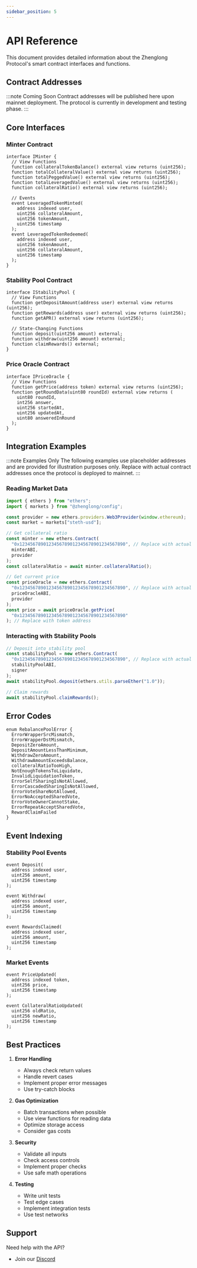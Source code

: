 ```yaml
---
sidebar_position: 5
---
```


# API Reference

This document provides detailed information about the Zhenglong Protocol's smart contract interfaces and functions.

## Contract Addresses

:::note Coming Soon
Contract addresses will be published here upon mainnet deployment. The protocol is currently in development and testing phase.
:::

## Core Interfaces

### Minter Contract

```solidity
interface IMinter {
  // View Functions
  function collateralTokenBalance() external view returns (uint256);
  function totalCollateralValue() external view returns (uint256);
  function totalPeggedValue() external view returns (uint256);
  function totalLeveragedValue() external view returns (uint256);
  function collateralRatio() external view returns (uint256);

  // Events
  event LeveragedTokenMinted(
    address indexed user,
    uint256 collateralAmount,
    uint256 tokenAmount,
    uint256 timestamp
  );
  event LeveragedTokenRedeemed(
    address indexed user,
    uint256 tokenAmount,
    uint256 collateralAmount,
    uint256 timestamp
  );
}
```

### Stability Pool Contract

```solidity
interface IStabilityPool {
  // View Functions
  function getDepositAmount(address user) external view returns (uint256);
  function getRewards(address user) external view returns (uint256);
  function getAPR() external view returns (uint256);

  // State-Changing Functions
  function deposit(uint256 amount) external;
  function withdraw(uint256 amount) external;
  function claimRewards() external;
}
```

### Price Oracle Contract

```solidity
interface IPriceOracle {
  // View Functions
  function getPrice(address token) external view returns (uint256);
  function getRoundData(uint80 roundId) external view returns (
    uint80 roundId,
    int256 answer,
    uint256 startedAt,
    uint256 updatedAt,
    uint80 answeredInRound
  );
}
```

## Integration Examples

:::note Examples Only
The following examples use placeholder addresses and are provided for illustration purposes only. Replace with actual contract addresses once the protocol is deployed to mainnet.
:::

### Reading Market Data

```typescript
import { ethers } from "ethers";
import { markets } from "@zhenglong/config";

const provider = new ethers.providers.Web3Provider(window.ethereum);
const market = markets["steth-usd"];

// Get collateral ratio
const minter = new ethers.Contract(
  "0x1234567890123456789012345678901234567890", // Replace with actual minter address after deployment
  minterABI,
  provider
);
const collateralRatio = await minter.collateralRatio();

// Get current price
const priceOracle = new ethers.Contract(
  "0x1234567890123456789012345678901234567890", // Replace with actual oracle address after deployment
  priceOracleABI,
  provider
);
const price = await priceOracle.getPrice(
  "0x1234567890123456789012345678901234567890"
); // Replace with token address
```

### Interacting with Stability Pools

```typescript
// Deposit into stability pool
const stabilityPool = new ethers.Contract(
  "0x1234567890123456789012345678901234567890", // Replace with actual stability pool address after deployment
  stabilityPoolABI,
  signer
);
await stabilityPool.deposit(ethers.utils.parseEther("1.0"));

// Claim rewards
await stabilityPool.claimRewards();
```

## Error Codes

```solidity
enum RebalancePoolError {
  ErrorWrapperSrcMismatch,
  ErrorWrapperDstMismatch,
  DepositZeroAmount,
  DepositAmountLessThanMinimum,
  WithdrawZeroAmount,
  WithdrawAmountExceedsBalance,
  collateralRatioTooHigh,
  NotEnoughTokensToLiquidate,
  InvalidLiquidationToken,
  ErrorSelfSharingIsNotAllowed,
  ErrorCascadedSharingIsNotAllowed,
  ErrorVoteShareNotAllowed,
  ErrorNoAcceptedSharedVote,
  ErrorVoteOwnerCannotStake,
  ErrorRepeatAcceptSharedVote,
  RewardClaimFailed
}
```

## Event Indexing

### Stability Pool Events

```solidity
event Deposit(
  address indexed user,
  uint256 amount,
  uint256 timestamp
);

event Withdraw(
  address indexed user,
  uint256 amount,
  uint256 timestamp
);

event RewardsClaimed(
  address indexed user,
  uint256 amount,
  uint256 timestamp
);
```

### Market Events

```solidity
event PriceUpdated(
  address indexed token,
  uint256 price,
  uint256 timestamp
);

event CollateralRatioUpdated(
  uint256 oldRatio,
  uint256 newRatio,
  uint256 timestamp
);
```

## Best Practices

1. **Error Handling**

   - Always check return values
   - Handle revert cases
   - Implement proper error messages
   - Use try-catch blocks

2. **Gas Optimization**

   - Batch transactions when possible
   - Use view functions for reading data
   - Optimize storage access
   - Consider gas costs

3. **Security**

   - Validate all inputs
   - Check access controls
   - Implement proper checks
   - Use safe math operations

4. **Testing**
   - Write unit tests
   - Test edge cases
   - Implement integration tests
   - Use test networks

## Support

Need help with the API?

- Join our [Discord](https://discord.gg/zhenglong)
